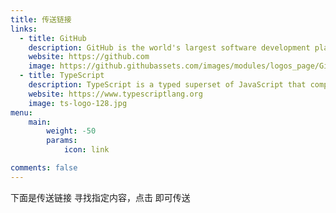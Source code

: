 ```yaml
---
title: 传送链接
links:
  - title: GitHub
    description: GitHub is the world's largest software development platform.
    website: https://github.com
    image: https://github.githubassets.com/images/modules/logos_page/GitHub-Mark.png
  - title: TypeScript
    description: TypeScript is a typed superset of JavaScript that compiles to plain JavaScript.
    website: https://www.typescriptlang.org
    image: ts-logo-128.jpg
menu:
    main: 
        weight: -50
        params:
            icon: link

comments: false
---
```

<!-- 可以通过 links的前事项，来定义该页面尾部的 链接 -->
<!-- `image` field accepts both local and external images. -->
下面是传送链接
寻找指定内容，点击 即可传送